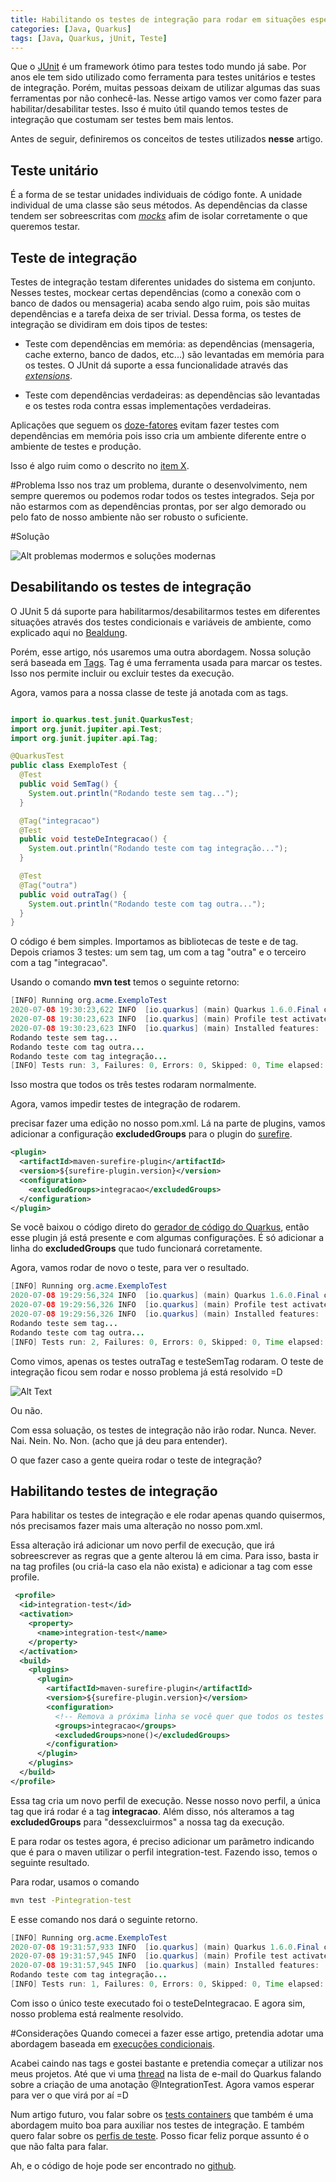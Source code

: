 ```yaml
---
title: Habilitando os testes de integração para rodar em situações específicas com JUnit 5
categories: [Java, Quarkus]
tags: [Java, Quarkus, jUnit, Teste]
---
```


Que o [JUnit](https://junit.org/junit5/) é um framework ótimo para testes todo mundo já sabe. Por anos ele tem sido utilizado como ferramenta para testes unitários e testes de integração. Porém, muitas pessoas deixam de utilizar algumas das suas ferramentas por não conhecê-las. Nesse artigo vamos ver como fazer para habilitar/desabilitar testes. Isso é muito útil quando temos testes de integração que costumam ser testes bem mais lentos. 

Antes de seguir, definiremos os conceitos de testes utilizados **nesse** artigo. 

## Teste unitário

É a forma de se testar unidades individuais de código fonte. A unidade individual de uma classe são seus métodos. As dependências da classe tendem ser sobreescritas com [*mocks*](https://site.mockito.org/) afim de isolar corretamente o que queremos testar.

## Teste de integração
Testes de integração testam diferentes unidades do sistema em conjunto. Nesses testes, mockear certas dependências (como a conexão com o banco de dados ou mensageria) acaba sendo algo ruim, pois são muitas dependências e a tarefa deixa de ser trivial.
Dessa forma, os testes de integração se dividiram em dois tipos de testes: 

* Teste com dependências em memória: as dependências (mensageria, cache externo, banco de dados, etc...) são levantadas em memória para os testes. O JUnit dá suporte a essa funcionalidade através das [_extensions_](https://www.baeldung.com/junit-5-extensions).

* Teste com dependências verdadeiras: as dependências são levantadas e os testes roda contra essas implementações verdadeiras. 

Aplicações que seguem os [doze-fatores](https://12factor.net/pt_br/) evitam fazer testes com dependências em memória pois isso cria um ambiente diferente entre o ambiente de testes e produção. 

Isso é algo ruim como o descrito no [item X](https://12factor.net/pt_br/dev-prod-parity).

#Problema
Isso nos traz um problema, durante o desenvolvimento, nem sempre queremos ou podemos rodar todos os testes integrados. Seja por não estarmos com as dependências prontas, por ser algo demorado ou pelo fato de nosso ambiente não ser robusto o suficiente.

#Solução

![Alt problemas modermos e soluções modernas](https://dev-to-uploads.s3.amazonaws.com/i/jkz3w3tksxyuqwcdltgd.jpg)

## Desabilitando os testes de integração

O JUnit 5 dá suporte para habilitarmos/desabilitarmos testes em diferentes situações através dos testes condicionais e variáveis de ambiente, como explicado aqui no [Bealdung](https://www.baeldung.com/junit-5-conditional-test-execution). 

Porém, esse artigo, nós usaremos uma outra abordagem. Nossa solução será baseada em [Tags](https://junit.org/junit5/docs/current/user-guide/#writing-tests-tagging-and-filtering). Tag é uma ferramenta usada para marcar os testes. Isso nos permite incluir ou excluir testes da execução.

Agora, vamos para a nossa classe de teste já anotada com as tags.

```java

import io.quarkus.test.junit.QuarkusTest;
import org.junit.jupiter.api.Test;
import org.junit.jupiter.api.Tag;

@QuarkusTest
public class ExemploTest {
  @Test
  public void SemTag() {
    System.out.println("Rodando teste sem tag...");
  }

  @Tag("integracao")
  @Test
  public void testeDeIntegracao() {
    System.out.println("Rodando teste com tag integração...");
  }

  @Test
  @Tag("outra")
  public void outraTag() {
    System.out.println("Rodando teste com tag outra...");
  }
}
```

O código é bem simples. Importamos as bibliotecas de teste e de tag. Depois criamos 3 testes: um sem tag, um com a tag "outra" e o terceiro com a tag "integracao".

Usando o comando **mvn test** temos o seguinte retorno:

```java
[INFO] Running org.acme.ExemploTest
2020-07-08 19:30:23,622 INFO  [io.quarkus] (main) Quarkus 1.6.0.Final on JVM started in 1.481s. Listening on: http://0.0.0.0:8081
2020-07-08 19:30:23,623 INFO  [io.quarkus] (main) Profile test activated. 
2020-07-08 19:30:23,623 INFO  [io.quarkus] (main) Installed features: [cdi, resteasy]
Rodando teste sem tag...
Rodando teste com tag outra...
Rodando teste com tag integração...
[INFO] Tests run: 3, Failures: 0, Errors: 0, Skipped: 0, Time elapsed: 3.205 s - in org.acme.ExemploTest
```
Isso mostra que todos os três testes rodaram normalmente. 

Agora, vamos impedir testes de integração de rodarem.

precisar fazer uma edição no nosso pom.xml. Lá na parte de plugins, vamos adicionar a configuração **excludedGroups** para o plugin do [surefire](https://maven.apache.org/surefire/maven-surefire-plugin/).

```xml
<plugin>
  <artifactId>maven-surefire-plugin</artifactId>
  <version>${surefire-plugin.version}</version>
  <configuration>
    <excludedGroups>integracao</excludedGroups>
  </configuration>
</plugin>
```

Se você baixou o código direto do [gerador de código do Quarkus](http://code.quarkus.io/), então esse plugin já está presente e com algumas configurações. É só adicionar a linha do **excludedGroups** que tudo funcionará corretamente. 

Agora, vamos rodar de novo o teste, para ver o resultado.

```java
[INFO] Running org.acme.ExemploTest
2020-07-08 19:29:56,324 INFO  [io.quarkus] (main) Quarkus 1.6.0.Final on JVM started in 1.376s. Listening on: http://0.0.0.0:8081
2020-07-08 19:29:56,326 INFO  [io.quarkus] (main) Profile test activated. 
2020-07-08 19:29:56,326 INFO  [io.quarkus] (main) Installed features: [cdi, resteasy]
Rodando teste sem tag...
Rodando teste com tag outra...
[INFO] Tests run: 2, Failures: 0, Errors: 0, Skipped: 0, Time elapsed: 2.982 s - in org.acme.ExemploTest
```

Como vimos, apenas os testes outraTag e testeSemTag rodaram. O teste de integração ficou sem rodar e nosso problema já está resolvido =D

![Alt Text](https://dev-to-uploads.s3.amazonaws.com/i/6zj6os0rtke6iluvnddl.jpeg)

Ou não. 

Com essa soluação, os testes de integração não irão rodar. Nunca. Never. Nai. Nein. No. Non. (acho que já deu para entender).

O que fazer caso a gente queira rodar o teste de integração?

## Habilitando testes de integração

Para habilitar os testes de integração e ele rodar apenas quando quisermos, nós precisamos fazer mais uma alteração no nosso pom.xml. 

Essa alteração irá adicionar um novo perfil de execução, que irá sobreescrever as regras que a gente alterou lá em cima. 
Para isso, basta ir na tag profiles (ou criá-la caso ela não exista) e adicionar a tag com esse profile.

```xml
 <profile>
  <id>integration-test</id>
  <activation>
    <property>
      <name>integration-test</name>
    </property>
  </activation>
  <build>
    <plugins>
      <plugin>
        <artifactId>maven-surefire-plugin</artifactId>
        <version>${surefire-plugin.version}</version>
        <configuration>
          <!-- Remova a próxima linha se você quer que todos os testes rodem em conjunto com o teste de integração -->
          <groups>integracao</groups>
          <excludedGroups>none()</excludedGroups>
        </configuration>
      </plugin>
    </plugins>
  </build>
</profile>
```

Essa tag cria um novo perfil de execução. Nesse nosso novo perfil, a única tag que irá rodar é a tag **integracao**. Além disso, nós alteramos a tag **excludedGroups** para "dessexcluirmos" a nossa tag da execução.

E para rodar os testes agora, é preciso adicionar um parâmetro indicando que é para o maven utilizar o perfil integration-test. Fazendo isso, temos o seguinte resultado.

Para rodar, usamos o comando

```bash
mvn test -Pintegration-test
```

E esse comando nos dará o seguinte retorno.

```java
[INFO] Running org.acme.ExemploTest
2020-07-08 19:31:57,933 INFO  [io.quarkus] (main) Quarkus 1.6.0.Final on JVM started in 1.100s. Listening on: http://0.0.0.0:8081
2020-07-08 19:31:57,945 INFO  [io.quarkus] (main) Profile test activated. 
2020-07-08 19:31:57,945 INFO  [io.quarkus] (main) Installed features: [cdi, resteasy]
Rodando teste com tag integração...
[INFO] Tests run: 1, Failures: 0, Errors: 0, Skipped: 0, Time elapsed: 1.64 s - in org.acme.ExemploTest
```

Com  isso o único teste executado foi o testeDeIntegracao. E agora sim, nosso problema está realmente resolvido. 

#Considerações
Quando comecei a fazer esse artigo, pretendia adotar uma abordagem baseada em [execuções condicionais](https://www.baeldung.com/junit-5-conditional-test-execution). 

Acabei caindo nas tags e gostei bastante e pretendia começar a utilizar nos meus projetos. Até que vi uma [thread](https://groups.google.com/forum/#!topic/quarkus-dev/zoXRyHFDAYI) na lista de e-mail do Quarkus falando sobre a criação de uma anotação @IntegrationTest. Agora vamos esperar para ver o que virá por aí =D

Num artigo futuro, vou falar sobre os [tests containers](https://www.testcontainers.org/) que também é uma abordagem muito boa para auxiliar nos testes de integração. E também quero falar sobre os [perfis de teste](https://quarkus.io/guides/getting-started-testing#testing-different-profiles). Posso ficar feliz porque assunto é o que não falta para falar.

Ah, e o código de hoje pode ser encontrado no [github](https://github.com/lucasscharf/blog-posts-code/tree/master/enable-tests-with-tag).